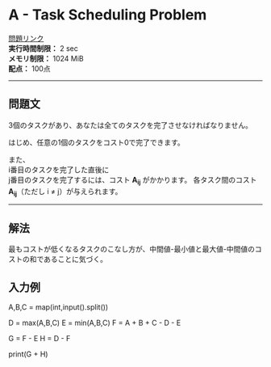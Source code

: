 # A - Task Scheduling Problem
 [問題リンク](https://atcoder.jp/contests/abc103/tasks/abc103_a)  
**実行時間制限：** 2 sec  
**メモリ制限：** 1024 MiB  
**配点：** 100点

---

## 問題文

3個のタスクがあり、あなたは全てのタスクを完了させなければなりません。

はじめ、任意の1個のタスクをコスト0で完了できます。

また、  
i番目のタスクを完了した直後に  
j番目のタスクを完了するには、コスト **A<sub>ij</sub>** がかかります。
各タスク間のコスト **A<sub>ij</sub>**（ただし i ≠ j）が与えられます。

---

## 解法
最もコストが低くなるタスクのこなし方が、中間値-最小値と最大値-中間値のコストの和であることに気づく。

## 入力例

A,B,C = map(int,input().split())

D = max(A,B,C)
E = min(A,B,C)
F = A + B + C - D - E

G = F - E
H = D - F

print(G + H)


